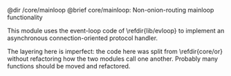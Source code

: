 @dir /core/mainloop
@brief core/mainloop: Non-onion-routing mainloop functionality

This module uses the event-loop code of \refdir{lib/evloop} to implement an
asynchronous connection-oriented protocol handler.

The layering here is imperfect: the code here was split from \refdir{core/or}
without refactoring how the two modules call one another.  Probably many
functions should be moved and refactored.

